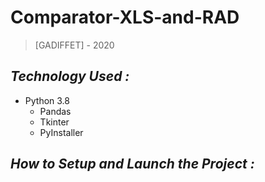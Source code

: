 # Comparator-XLS-and-RAD
>[GADIFFET] - 2020

<h2><i>Technology Used :</i></h2>

- Python 3.8
    - Pandas
    - Tkinter
    - PyInstaller

<h2><i>How to Setup and Launch the Project :</i></h2>

